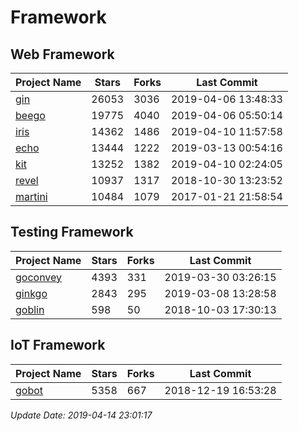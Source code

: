 # Framework

## Web Framework

| Project Name | Stars | Forks | Last Commit |
| ------------ | ----- | ----- | ----------- |
| [gin](https://github.com/gin-gonic/gin) | 26053 | 3036 | 2019-04-06 13:48:33 |
| [beego](https://github.com/astaxie/beego) | 19775 | 4040 | 2019-04-06 05:50:14 |
| [iris](https://github.com/kataras/iris) | 14362 | 1486 | 2019-04-10 11:57:58 |
| [echo](https://github.com/labstack/echo) | 13444 | 1222 | 2019-03-13 00:54:16 |
| [kit](https://github.com/go-kit/kit) | 13252 | 1382 | 2019-04-10 02:24:05 |
| [revel](https://github.com/revel/revel) | 10937 | 1317 | 2018-10-30 13:23:52 |
| [martini](https://github.com/go-martini/martini) | 10484 | 1079 | 2017-01-21 21:58:54 |

## Testing Framework

| Project Name | Stars | Forks | Last Commit |
| ------------ | ----- | ----- | ----------- |
| [goconvey](https://github.com/smartystreets/goconvey) | 4393 | 331 | 2019-03-30 03:26:15 |
| [ginkgo](https://github.com/onsi/ginkgo) | 2843 | 295 | 2019-03-08 13:28:58 |
| [goblin](https://github.com/franela/goblin) | 598 | 50 | 2018-10-03 17:30:13 |

## IoT Framework

| Project Name | Stars | Forks | Last Commit |
| ------------ | ----- | ----- | ----------- |
| [gobot](https://github.com/hybridgroup/gobot) | 5358 | 667 | 2018-12-19 16:53:28 |

*Update Date: 2019-04-14 23:01:17*